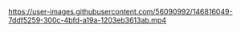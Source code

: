 

https://user-images.githubusercontent.com/56090992/146816049-7ddf5259-300c-4bfd-a19a-1203eb3613ab.mp4

